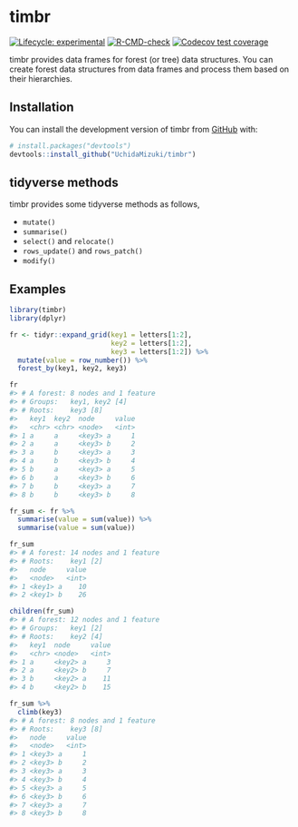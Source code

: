 
<!-- README.md is generated from README.Rmd. Please edit that file -->

# timbr

<!-- badges: start -->

[![Lifecycle:
experimental](https://img.shields.io/badge/lifecycle-experimental-orange.svg)](https://lifecycle.r-lib.org/articles/stages.html#experimental)
[![R-CMD-check](https://github.com/UchidaMizuki/timbr/workflows/R-CMD-check/badge.svg)](https://github.com/UchidaMizuki/timbr/actions)
[![Codecov test
coverage](https://codecov.io/gh/UchidaMizuki/timbr/branch/main/graph/badge.svg)](https://app.codecov.io/gh/UchidaMizuki/timbr?branch=main)
<!-- badges: end -->

timbr provides data frames for forest (or tree) data structures. You can
create forest data structures from data frames and process them based on
their hierarchies.

## Installation

You can install the development version of timbr from
[GitHub](https://github.com/) with:

``` r
# install.packages("devtools")
devtools::install_github("UchidaMizuki/timbr")
```

## tidyverse methods

timbr provides some tidyverse methods as follows,

-   `mutate()`
-   `summarise()`
-   `select()` and `relocate()`
-   `rows_update()` and `rows_patch()`
-   `modify()`

## Examples

``` r
library(timbr)
library(dplyr)
```

``` r
fr <- tidyr::expand_grid(key1 = letters[1:2],
                         key2 = letters[1:2],
                         key3 = letters[1:2]) %>% 
  mutate(value = row_number()) %>% 
  forest_by(key1, key2, key3)

fr
#> # A forest: 8 nodes and 1 feature
#> # Groups:   key1, key2 [4]
#> # Roots:    key3 [8]
#>   key1  key2  node     value
#>   <chr> <chr> <node>   <int>
#> 1 a     a     <key3> a     1
#> 2 a     a     <key3> b     2
#> 3 a     b     <key3> a     3
#> 4 a     b     <key3> b     4
#> 5 b     a     <key3> a     5
#> 6 b     a     <key3> b     6
#> 7 b     b     <key3> a     7
#> 8 b     b     <key3> b     8

fr_sum <- fr %>% 
  summarise(value = sum(value)) %>% 
  summarise(value = sum(value))

fr_sum
#> # A forest: 14 nodes and 1 feature
#> # Roots:    key1 [2]
#>   node     value
#>   <node>   <int>
#> 1 <key1> a    10
#> 2 <key1> b    26

children(fr_sum)
#> # A forest: 12 nodes and 1 feature
#> # Groups:   key1 [2]
#> # Roots:    key2 [4]
#>   key1  node     value
#>   <chr> <node>   <int>
#> 1 a     <key2> a     3
#> 2 a     <key2> b     7
#> 3 b     <key2> a    11
#> 4 b     <key2> b    15

fr_sum %>% 
  climb(key3)
#> # A forest: 8 nodes and 1 feature
#> # Roots:    key3 [8]
#>   node     value
#>   <node>   <int>
#> 1 <key3> a     1
#> 2 <key3> b     2
#> 3 <key3> a     3
#> 4 <key3> b     4
#> 5 <key3> a     5
#> 6 <key3> b     6
#> 7 <key3> a     7
#> 8 <key3> b     8
```
